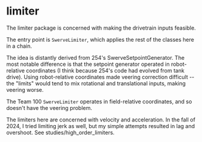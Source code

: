# limiter

The limiter package is concerned with making the drivetrain inputs feasible.

The entry point is `SwerveLimiter`, which applies the rest of the classes here in a
chain.

The idea is distantly derived from 254's SwerveSetpointGenerator.  The most notable
difference is that the setpoint generator operated in robot-relative coordinates
(I think because 254's code had evolved from tank drive).  Using robot-relative
coordinates made veering correction difficult -- the "limits" would tend to mix
rotational and translational inputs, making veering worse.

The Team 100 `SwerveLimiter` operates in field-relative coordinates, and so doesn't
have the veering problem.

The limiters here are concerned with velocity and acceleration.  In the fall of 2024,
I tried limiting jerk as well, but my simple attempts resulted in lag and overshoot.
See studies/high_order_limiters.